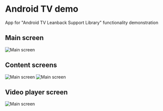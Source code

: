 # Android TV demo

App for "Android TV Leanback Support Library" functionality demonstration

## Main screen

![Main screen](https://image.ibb.co/gixwUn/Screenshot_1522510757.png)

## Content screens

![Main screen](https://image.ibb.co/c1N227/Screenshot_1522510831.png)
![Main screen](https://image.ibb.co/npjApn/Screenshot_1522510849.png)

## Video player screen

![Main screen](https://image.ibb.co/kXkEh7/Screenshot_1522510875.png)
